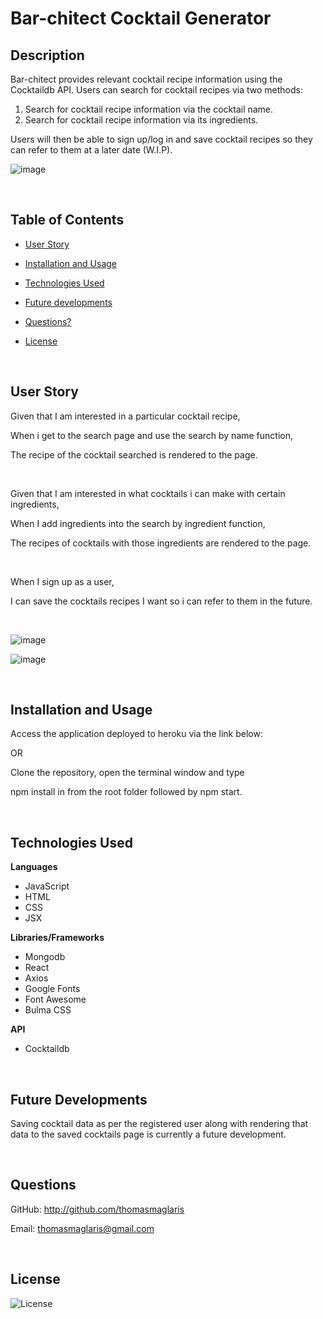 # Bar-chitect Cocktail Generator

## Description

Bar-chitect provides relevant cocktail recipe information using the Cocktaildb API. Users can search for cocktail recipes via two methods:

1. Search for cocktail recipe information via the cocktail name.
2. Search for cocktail recipe information via its ingredients.

Users will then be able to sign up/log in and save cocktail recipes so they can refer to them at a later date (W.I.P).

![image](barchitect/client/public/images/homePage.PNG)

<br>

## Table of Contents

- [User Story](#User-Story)

- [Installation and Usage](#Installation-and-Usage)

- [Technologies Used](#Technologies-Used)

- [Future developments](#Future-developments)

- [Questions?](#questions)

- [License](#License)

<br>

## User Story

Given that I am interested in a particular cocktail recipe,

When i get to the search page and use the search by name function,

The recipe of the cocktail searched is rendered to the page.

<br>

Given that I am interested in what cocktails i can make with certain ingredients,

When I add ingredients into the search by ingredient function,

The recipes of cocktails with those ingredients are rendered to the page.

<br>

When I sign up as a user,

I can save the cocktails recipes I want so i can refer to them in the future.

<br>

![image](barchitect/client/public/images/searchForm.PNG)

![image](barchitect/client/public/images/searchResults.PNG)

<br>

## Installation and Usage

Access the application deployed to heroku via the link below:


OR

Clone the repository, open the terminal window and type

npm install in from the root folder followed by npm start.

<br>

## Technologies Used

<b>Languages</b>
* JavaScript
* HTML 
* CSS
* JSX

<b>Libraries/Frameworks</b>

* Mongodb
* React
* Axios
* Google Fonts
* Font Awesome
* Bulma CSS

<b>API</b>
* Cocktaildb


<br>

## Future Developments

Saving cocktail data as per the registered user along with rendering that data to the saved cocktails page is currently a future development. 

<br>

## Questions

GitHub: http://github.com/thomasmaglaris

Email: thomasmaglaris@gmail.com

<br>

## License

![License](https://img.shields.io/badge/License-MIT-green)
